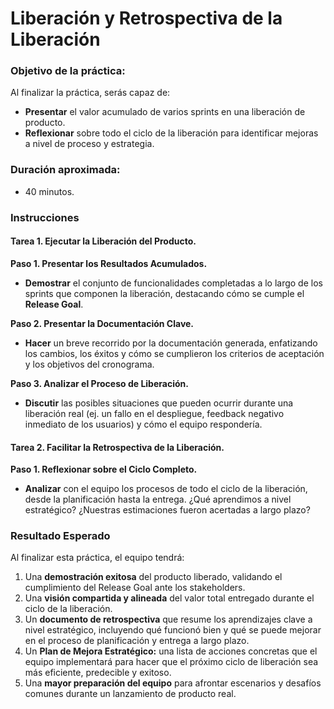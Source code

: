# Liberación y Retrospectiva de la Liberación

### Objetivo de la práctica:
Al finalizar la práctica, serás capaz de:
- **Presentar** el valor acumulado de varios sprints en una liberación de producto.
- **Reflexionar** sobre todo el ciclo de la liberación para identificar mejoras a nivel de proceso y estrategia.

### Duración aproximada:
- 40 minutos.

### Instrucciones

#### Tarea 1. Ejecutar la Liberación del Producto.
**Paso 1. Presentar los Resultados Acumulados.**
- **Demostrar** el conjunto de funcionalidades completadas a lo largo de los sprints que componen la liberación, destacando cómo se cumple el **Release Goal**.

**Paso 2. Presentar la Documentación Clave.**
- **Hacer** un breve recorrido por la documentación generada, enfatizando los cambios, los éxitos y cómo se cumplieron los criterios de aceptación y los objetivos del cronograma.

**Paso 3. Analizar el Proceso de Liberación.**
- **Discutir** las posibles situaciones que pueden ocurrir durante una liberación real (ej. un fallo en el despliegue, feedback negativo inmediato de los usuarios) y cómo el equipo respondería.

#### Tarea 2. Facilitar la Retrospectiva de la Liberación.
**Paso 1. Reflexionar sobre el Ciclo Completo.**
- **Analizar** con el equipo los procesos de todo el ciclo de la liberación, desde la planificación hasta la entrega. ¿Qué aprendimos a nivel estratégico? ¿Nuestras estimaciones fueron acertadas a largo plazo?

### Resultado Esperado
Al finalizar esta práctica, el equipo tendrá:
1.  Una **demostración exitosa** del producto liberado, validando el cumplimiento del Release Goal ante los stakeholders.
2.  Una **visión compartida y alineada** del valor total entregado durante el ciclo de la liberación.
3.  Un **documento de retrospectiva** que resume los aprendizajes clave a nivel estratégico, incluyendo qué funcionó bien y qué se puede mejorar en el proceso de planificación y entrega a largo plazo.
4.  Un **Plan de Mejora Estratégico:** una lista de acciones concretas que el equipo implementará para hacer que el próximo ciclo de liberación sea más eficiente, predecible y exitoso.
5.  Una **mayor preparación del equipo** para afrontar escenarios y desafíos comunes durante un lanzamiento de producto real.
